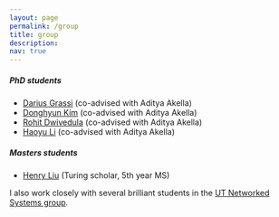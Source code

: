 ```yaml
---
layout: page
permalink: /group
title: group
description:  
nav: true
---
```


##### PhD students
* [Darius Grassi](https://www.linkedin.com/in/darius-grassi/) (co-advised with Aditya Akella)
* [Donghyun Kim](https://donghyun-kim.com/) (co-advised with Aditya Akella)
* [Rohit Dwivedula](https://dwivedula.dev/) (co-advised with Aditya Akella)
* [Haoyu Li](https://lihy0529.github.io/) (co-advised with Aditya Akella)

##### Masters students
* [Henry Liu](https://www.henryliu.info/) (Turing scholar, 5th year MS) 

I also work closely with several brilliant students in the [UT Networked Systems group](https://utns.cs.utexas.edu/).
